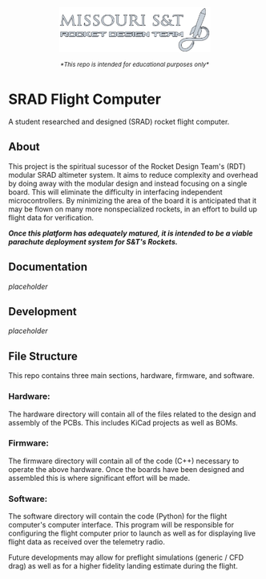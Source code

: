 <p align="center">
    <img src="assets/images/RDT_LOGO.png" width="60%" alt="Missouri S&T Rocket Design Team">
</p>

<p align="center"><sup><em>*This repo is intended for educational purposes only*</em></sup></p>

# SRAD Flight Computer
A student researched and designed (SRAD) rocket flight computer. 

## About 
This project is the spiritual sucessor of the Rocket Design Team's (RDT) modular SRAD altimeter system.
It aims to reduce complexity and overhead by doing away with the modular design and instead focusing on a single board. This will eliminate the difficulty in interfacing independent microcontrollers. By minimizing the area of the board it is anticipated that it may be flown on many more nonspecialized rockets, in an effort to build up flight data for verification. 

<em><strong>Once this platform has adequately matured, it is intended to be a viable parachute deployment system for S&T's Rockets.</strong></em>

## Documentation
*placeholder*

## Development 
*placeholder* 

## File Structure
This repo contains three main sections, hardware, firmware, and software.

### Hardware:
The hardware directory will contain all of the files related to the design and assembly of the PCBs. This includes KiCad projects as well as BOMs. 

### Firmware:
The firmware directory will contain all of the code (C++) necessary to operate the above hardware. Once the boards have been designed and assembled this is where significant effort will be made.

### Software: 
The software directory will contain the code (Python) for the flight computer's computer interface. This program will be responsible for configuring the flight computer prior to launch as well as for displaying live flight data as received over the telemetry radio. 

Future developments may allow for preflight simulations (generic / CFD drag) as well as for a higher fidelity landing estimate during the flight. 



